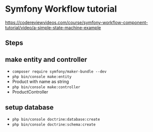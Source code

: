 # Symfony Workflow tutorial

https://codereviewvideos.com/course/symfony-workflow-component-tutorial/video/a-simple-state-machine-example

## Steps

## make entity and controller

- `composer require symfony/maker-bundle --dev`
- `php bin/console make:entity`
- Product with name as string
- `php bin/console make:controller`
- ProductController

## setup database

- `php bin/console doctrine:database:create`
- `php bin/console doctrine:schema:create`